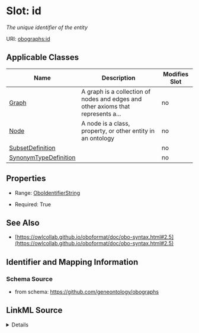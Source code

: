 # Slot: id


_The unique identifier of the entity_



URI: [obographs:id](https://github.com/geneontology/obographs/id)



<!-- no inheritance hierarchy -->




## Applicable Classes

| Name | Description | Modifies Slot |
| --- | --- | --- |
[Graph](Graph.md) | A graph is a collection of nodes and edges and other axioms that represents a... |  no  |
[Node](Node.md) | A node is a class, property, or other entity in an ontology |  no  |
[SubsetDefinition](SubsetDefinition.md) |  |  no  |
[SynonymTypeDefinition](SynonymTypeDefinition.md) |  |  no  |







## Properties

* Range: [OboIdentifierString](OboIdentifierString.md)

* Required: True





## See Also

* [https://owlcollab.github.io/oboformat/doc/obo-syntax.html#2.5](https://owlcollab.github.io/oboformat/doc/obo-syntax.html#2.5)

## Identifier and Mapping Information







### Schema Source


* from schema: https://github.com/geneontology/obographs




## LinkML Source

<details>
```yaml
name: id
description: The unique identifier of the entity
from_schema: https://github.com/geneontology/obographs
see_also:
- https://owlcollab.github.io/oboformat/doc/obo-syntax.html#2.5
rank: 1000
identifier: true
alias: id
domain_of:
- Graph
- Node
- SubsetDefinition
- SynonymTypeDefinition
range: OboIdentifierString
required: true

```
</details>